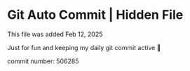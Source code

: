 # Git Auto Commit | Hidden File

This file was added Feb 12, 2025

Just for fun and keeping my daily git commit active 🤪

commit number: 506285

